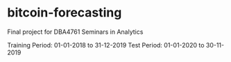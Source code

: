 # bitcoin-forecasting
Final project for DBA4761 Seminars in Analytics

Training Period: 01-01-2018 to 31-12-2019
Test Period: 01-01-2020 to 30-11-2019

